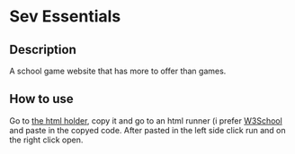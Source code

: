 # Sev Essentials
## Description
A school game website that has more to offer than games.
## How to use
Go to [the html holder](https://github.com/sevisadev/sev-essentials/blob/main/html%20holder.html), copy it and go to an html runner (i prefer [W3School](https://www.w3schools.com/html/tryit.asp?filename=tryhtml_intro) and paste in the copyed code. After pasted in the left side click run and on the right click open.
